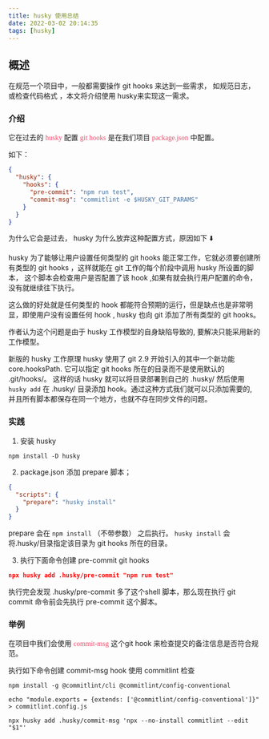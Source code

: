 ```yaml
---
title: husky 使用总结
date: 2022-03-02 20:14:35
tags: [husky]
---
```


## 概述

在规范一个项目中，一般都需要操作 git hooks 来达到一些需求， 如规范日志，或检查代码格式 ，本文将介绍使用 husky来实现这一需求。

<!-- more -->

### 介绍

它在过去的 <font face="微软雅黑" color="#f14668">husky</font> 配置 <font face="微软雅黑" color="#f14668">git hooks</font> 是在我们项目 <font face="微软雅黑" color="#f14668">package.json</font> 中配置。

如下：
```Json
{
  "husky": {
    "hooks": {
      "pre-commit": "npm run test", 
      "commit-msg": "commitlint -e $HUSKY_GIT_PARAMS"
    }
  }
}
```
为什么它会是过去，  husky 为什么放弃这种配置方式，原因如下 ⬇️

husky 为了能够让用户设置任何类型的 git hooks 能正常工作，它就必须要创建所有类型的 git hooks ，这样就能在 git 工作的每个阶段中调用  husky 所设置的脚本， 这个脚本会检查用户是否配置了该 hook ,如果有就会执行用户配置的命令，没有就继续往下执行。

这么做的好处就是任何类型的 hook  都能符合预期的运行，但是缺点也是非常明显，即使用户没有设置任何  hook ,  husky 也向 git 添加了所有类型的 git hooks。

作者认为这个问题是由于 husky 工作模型的自身缺陷导致的, 要解决只能采用新的工作模型。

新版的 husky 工作原理
husky 使用了 git 2.9 开始引入的其中一个新功能core.hooksPath. 它可以指定 git hooks 所在的目录而不是使用默认的 .git/hooks/。 这样的话 husky 就可以将目录部署到自己的 .husky/ 然后使用 `husky add` 在 .husky/ 目录添加 hook。通过这种方式我们就可以只添加需要的, 并且所有脚本都保存在同一个地方，也就不存在同步文件的问题。

### 实践

1. 安装 husky 
```shell
npm install -D husky
```

2. package.json 添加 prepare 脚本；
```Json
{
  "scripts": {
    "prepare": "husky install"
  }
}
```
prepare 会在 `npm install` （不带参数） 之后执行。 `husky install`  会将.husky/目录指定该目录为 git hooks 所在的目录。

3. 执行下面命令创建 pre-commit git hooks
```Json
npx husky add .husky/pre-commit "npm run test"
```
执行完会发现 .husky/pre-commit 多了这个shell 脚本，那么现在执行 git commit 命令前会先执行 pre-commit 这个脚本。

### 举例
 在项目中我们会使用  <font face="微软雅黑" color="#f14668">commit-msg</font> 这个git hook 来检查提交的备注信息是否符合规范。

 执行如下命令创建 commit-msg hook 使用 commitlint 检查
 ```Shell
 npm install -g @commitlint/cli @commitlint/config-conventional

 echo "module.exports = {extends: ['@commitlint/config-conventional']}" > commitlint.config.js
 
 npx husky add .husky/commit-msg 'npx --no-install commitlint --edit "$1"'
 ```

 
 
 